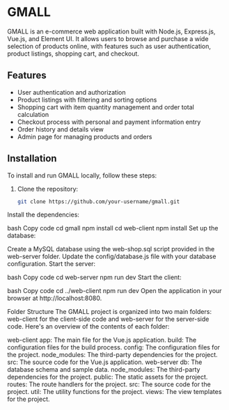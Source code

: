 # GMALL

GMALL is an e-commerce web application built with Node.js, Express.js, Vue.js, and Element UI. It allows users to browse and purchase a wide selection of products online, with features such as user authentication, product listings, shopping cart, and checkout.

## Features

- User authentication and authorization
- Product listings with filtering and sorting options
- Shopping cart with item quantity management and order total calculation
- Checkout process with personal and payment information entry
- Order history and details view
- Admin page for managing products and orders

## Installation

To install and run GMALL locally, follow these steps:

1. Clone the repository:

   ```bash
   git clone https://github.com/your-username/gmall.git
Install the dependencies:

bash
Copy code
cd gmall
npm install
cd web-client
npm install
Set up the database:

Create a MySQL database using the web-shop.sql script provided in the web-server folder.
Update the config/database.js file with your database configuration.
Start the server:

bash
Copy code
cd web-server
npm run dev
Start the client:

bash
Copy code
cd ../web-client
npm run dev
Open the application in your browser at http://localhost:8080.

Folder Structure
The GMALL project is organized into two main folders: web-client for the client-side code and web-server for the server-side code. Here's an overview of the contents of each folder:

web-client
app: The main file for the Vue.js application.
build: The configuration files for the build process.
config: The configuration files for the project.
node_modules: The third-party dependencies for the project.
src: The source code for the Vue.js application.
web-server
db: The database schema and sample data.
node_modules: The third-party dependencies for the project.
public: The static assets for the project.
routes: The route handlers for the project.
src: The source code for the project.
util: The utility functions for the project.
views: The view templates for the project.

